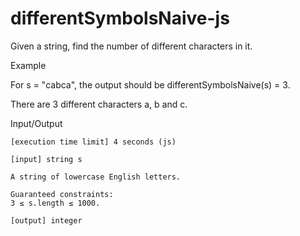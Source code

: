 # differentSymbolsNaive-js

Given a string, find the number of different characters in it.

Example

For s = "cabca", the output should be
differentSymbolsNaive(s) = 3.

There are 3 different characters a, b and c.

Input/Output

    [execution time limit] 4 seconds (js)

    [input] string s

    A string of lowercase English letters.

    Guaranteed constraints:
    3 ≤ s.length ≤ 1000.

    [output] integer

